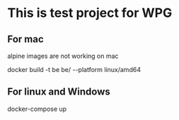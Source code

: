 # This is test project for WPG

## For mac

alpine images are not working on mac

docker build -t be be/ --platform linux/amd64

## For linux and Windows

docker-compose up
